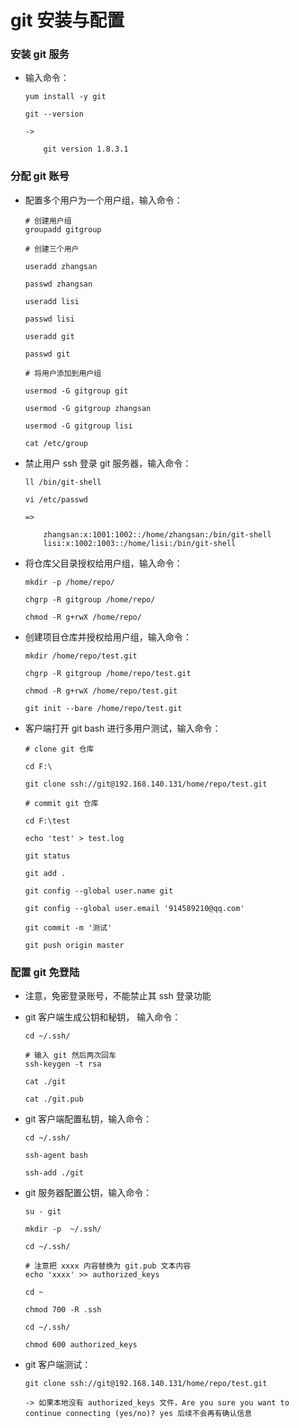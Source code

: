 
# git 安装与配置

### 安装 git 服务

  * 输入命令：

        yum install -y git

        git --version

        ->

            git version 1.8.3.1

### 分配 git 账号

  * 配置多个用户为一个用户组，输入命令：

        # 创建用户组
        groupadd gitgroup

        # 创建三个用户

        useradd zhangsan

        passwd zhangsan

        useradd lisi

        passwd lisi

        useradd git

        passwd git

        # 将用户添加到用户组

        usermod -G gitgroup git

        usermod -G gitgroup zhangsan

        usermod -G gitgroup lisi

        cat /etc/group

  * 禁止用户 ssh 登录 git 服务器，输入命令：

        ll /bin/git-shell

        vi /etc/passwd

        =>

            zhangsan:x:1001:1002::/home/zhangsan:/bin/git-shell
            lisi:x:1002:1003::/home/lisi:/bin/git-shell

  * 将仓库父目录授权给用户组，输入命令：

        mkdir -p /home/repo/

        chgrp -R gitgroup /home/repo/

        chmod -R g+rwX /home/repo/

  * 创建项目仓库并授权给用户组，输入命令：

        mkdir /home/repo/test.git

        chgrp -R gitgroup /home/repo/test.git

        chmod -R g+rwX /home/repo/test.git

        git init --bare /home/repo/test.git

  * 客户端打开 git bash 进行多用户测试，输入命令：

        # clone git 仓库

        cd F:\

        git clone ssh://git@192.168.140.131/home/repo/test.git

        # commit git 仓库

        cd F:\test

        echo 'test' > test.log

        git status

        git add .

        git config --global user.name git

        git config --global user.email '914589210@qq.com'

        git commit -m '测试'

        git push origin master

### 配置 git 免登陆

  * 注意，免密登录账号，不能禁止其 ssh 登录功能

  * git 客户端生成公钥和秘钥， 输入命令：

        cd ~/.ssh/

        # 输入 git 然后两次回车
        ssh-keygen -t rsa

        cat ./git

        cat ./git.pub

  * git 客户端配置私钥，输入命令：

        cd ~/.ssh/

        ssh-agent bash

        ssh-add ./git

  * git 服务器配置公钥，输入命令：

        su - git

        mkdir -p  ~/.ssh/

        cd ~/.ssh/

        # 注意把 xxxx 内容替换为 git.pub 文本内容
        echo 'xxxx' >> authorized_keys

        cd ~

        chmod 700 -R .ssh

        cd ~/.ssh/

        chmod 600 authorized_keys

  * git 客户端测试：

        git clone ssh://git@192.168.140.131/home/repo/test.git

        -> 如果本地没有 authorized_keys 文件，Are you sure you want to continue connecting (yes/no)? yes 后续不会再有确认信息
